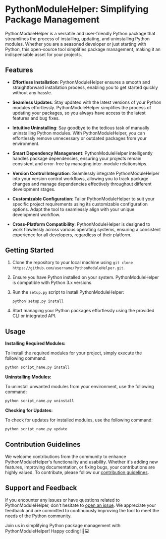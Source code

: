 # PythonModuleHelper: Simplifying Package Management
PythonModuleHelper is a versatile and user-friendly Python package that streamlines the process of installing, updating, and uninstalling Python modules. Whether you are a seasoned developer or just starting with Python, this open-source tool simplifies package management, making it an indispensable asset for your projects.

## Features

- **Effortless Installation**: PythonModuleHelper ensures a smooth and straightforward installation process, enabling you to get started quickly without any hassle.

- **Seamless Updates**: Stay updated with the latest versions of your Python modules effortlessly. PythonModuleHelper simplifies the process of updating your packages, so you always have access to the latest features and bug fixes.

- **Intuitive Uninstalling**: Say goodbye to the tedious task of manually uninstalling Python modules. With PythonModuleHelper, you can effortlessly remove unnecessary or outdated packages from your environment.

- **Smart Dependency Management**: PythonModuleHelper intelligently handles package dependencies, ensuring your projects remain consistent and error-free by managing inter-module relationships.

- **Version Control Integration**: Seamlessly integrate PythonModuleHelper into your version control workflows, allowing you to track package changes and manage dependencies effectively throughout different development stages.

- **Customizable Configuration**: Tailor PythonModuleHelper to suit your specific project requirements using its customizable configuration options. Adapt the tool to seamlessly align with your unique development workflow.

- **Cross-Platform Compatibility**: PythonModuleHelper is designed to work flawlessly across various operating systems, ensuring a consistent experience for all developers, regardless of their platform.

## Getting Started

1. Clone the repository to your local machine using `git clone https://github.com/username/PythonModuleHelper.git`.

2. Ensure you have Python installed on your system. PythonModuleHelper is compatible with Python 3.x versions.

3. Run the `setup.py` script to install PythonModuleHelper:

   ```bash
   python setup.py install
   ```

4. Start managing your Python packages effortlessly using the provided CLI or integrated API.

## Usage

**Installing Required Modules:**

To install the required modules for your project, simply execute the following command:

```bash
python script_name.py install
```

**Uninstalling Modules:**

To uninstall unwanted modules from your environment, use the following command:

```bash
python script_name.py uninstall
```

**Checking for Updates:**

To check for updates for installed modules, use the following command:

```bash
python script_name.py update
```

## Contribution Guidelines

We welcome contributions from the community to enhance PythonModuleHelper's functionality and usability. Whether it's adding new features, improving documentation, or fixing bugs, your contributions are highly valued. To contribute, please follow our [contribution guidelines](link_to_contributing.md).

## Support and Feedback

If you encounter any issues or have questions related to PythonModuleHelper, don't hesitate to [open an issue](link_to_issues). We appreciate your feedback and are committed to continuously improving the tool to meet the needs of the Python community.

Join us in simplifying Python package management with PythonModuleHelper! Happy coding! 🐍💻

